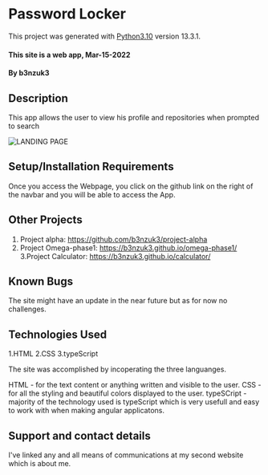 # Password Locker

This project was generated with [Python3.10](https://github.com/angular/angular-cli) version 13.3.1.
#### This site is a web app, Mar-15-2022
#### By b3nzuk3
## Description
This app allows the user to view his profile and repositories when prompted to search

![LANDING PAGE](git_Screen.png)
## Setup/Installation Requirements
Once you access the Webpage, you click on the github link on the right of the navbar and you will be able to access the App.
## Other Projects
1. Project alpha:
https://github.com/b3nzuk3/project-alpha
2. Project Omega-phase1:
https://b3nzuk3.github.io/omega-phase1/
3.Project Calculator:
https://b3nzuk3.github.io/calculator/

## Known Bugs
The site might have an update in the near future but as for now no challenges.
## Technologies Used
1.HTML
2.CSS
3.typeScript

The site was accomplished by incoperating the three languanges.

HTML - for the text content or anything written and visible to the user.
CSS - for all the styling and beautiful colors displayed to the user.
typeSCript - majority of the technology used is typeScript which is very usefull and easy to work with when making angular applicatons.

## Support and contact details
I've linked any and all means of communications at my second website which is about me.
